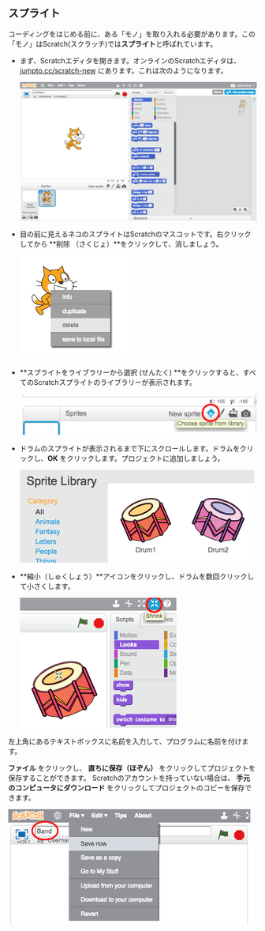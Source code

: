 ## スプライト

コーディングをはじめる前に、ある「モノ」を取り入れる必要があります。この「モノ」はScratch(スクラッチ)では**スプライト**と呼ばれています。

+ まず、Scratchエディタを開きます。オンラインのScratchエディタは、<a href="http://jumpto.cc/scratch-new" target="_blank"> jumpto.cc/scratch-new</a> にあります。これは次のようになります。
    
    ![スクリーンショット](images/band-scratch.png)

+ 目の前に見えるネコのスプライトはScratchのマスコットです。右クリックしてから **削除 （さくじょ）**をクリックして、消しましょう。
    
    ![スクリーンショット](images/band-delete.png)

+ **スプライトをライブラリーから選択 (せんたく) **をクリックすると、すべてのScratchスプライトのライブラリーが表示されます。
    
    ![スクリーンショット](images/band-sprite-library.png)

+ ドラムのスプライトが表示されるまで下にスクロールします。ドラムをクリックし、**OK** をクリックします。プロジェクトに追加しましょう。
    
    ![スクリーンショット](images/band-sprite-drum.png)

+ **縮小（しゅくしょう）**アイコンをクリックし、ドラムを数回クリックして小さくします。
    
    ![スクリーンショット](images/band-shrink.png)

左上角にあるテキストボックスに名前を入力して、プログラムに名前を付けます。

**ファイル** をクリックし、 **直ちに保存（ほぞん）** をクリックしてプロジェクトを保存することができます。 Scratchのアカウントを持っていない場合は、 **手元のコンピュータにダウンロード** をクリックしてプロジェクトのコピーを保存できます。

![スクリーンショット](images/band-save.png)